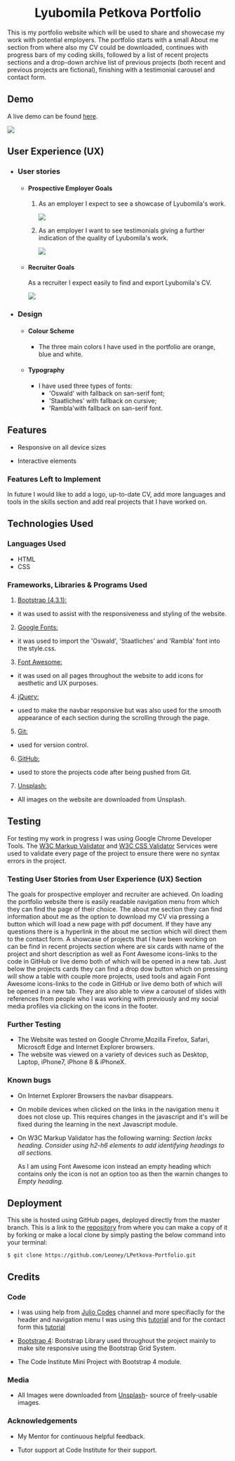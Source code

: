 <h1 align="center">Lyubomila Petkova Portfolio</h1>


This is my portfolio website which will be used to share and showecase my work with potential employers.
The portfolio starts with a small About me section from where also my CV could be downloaded, continues with progress bars of my coding skills, followed by a list of recent projects sections and a drop-down archive list of previous projects (both recent and previous projects are fictional), finishing with a testimonial carousel and contact form. 

## Demo 

A live demo can be found [here](https://leoney.github.io/LPetkova-Portfolio/).

<img src="assets/images/mockup.png">

## User Experience (UX)

-   ### User stories

    -   #### Prospective Employer Goals

        1. As an employer I expect to see a showcase of Lyubomila's work. 

            <img src="assets/images/projects_showcase.png">
        
        2. As an employer I want to see testimonials giving a further indication of the quality of Lyubomila's work. 

             <img src="assets/images/testimonials.png">


    -   #### Recruiter Goals

        As a recruiter I expect easily to find and export Lyubomila's CV.

        <img src="assets/images/download_cv.png">

-   ### Design

    -   #### Colour Scheme
        
        - The three main colors I have used in the portfolio are orange, blue and white.

    -   #### Typography

        - I have used three types of fonts: 
            - 'Oswald' with fallback on san-serif font;
            - 'Staatliches' with fallback on cursive;
            - 'Rambla'with fallback on san-serif font.

## Features

-   Responsive on all device sizes

-   Interactive elements

### Features Left to Implement

In future I would like to add a logo, up-to-date CV, add more languages and tools in the skills section and add real projects that I have worked on.

## Technologies Used

### Languages Used

-   HTML
-   CSS

### Frameworks, Libraries & Programs Used

1.  [Bootstrap (4.3.1):](https://getbootstrap.com/docs/4.3/getting-started/download/)
- it was used to assist with the responsiveness and styling of the website.

2. [Google Fonts:](https://fonts.google.com/) 
- it was used to import the 'Oswald', 'Staatliches' and 'Rambla' font into the style.css.

3. [Font Awesome:](https://fontawesome.com/)
- it was used on all pages throughout the website to add icons for aesthetic and UX purposes.

4. [jQuery:](https://jquery.com/) 
- used to make the navbar responsive but was also used for the smooth appearance of each section during the scrolling through the page.

5. [Git:](https://git-scm.com/)
- used for version control.

6. [GitHub:](https://github.com/) 
- used to store the projects code after being pushed from Git.

7. [Unsplash:](https://unsplash.com/) 
- All images on the website are downloaded from Unsplash.

## Testing

For testing my work in progress I was using Google Chrome Developer Tools. The [W3C Markup Validator](https://validator.w3.org/#validate_by_input) and [W3C CSS Validator](https://jigsaw.w3.org/css-validator/#validate_by_input) Services were used to validate every page of the project to ensure there were no syntax errors in the project.

### Testing User Stories from User Experience (UX) Section

The goals for prospective employer and recruiter are achieved. On loading the portfolio website there is easily readable navigation menu from which they can find the page of their choice. The about me section they can find information about me as the option to download my CV via pressing a button which will load a new page with pdf document. If they have any questions there is a hyperlink in the about me section which will direct them to the contact form. A showcase of projects that I have been working on can be find in recent projects section where are six cards with name of the project and short description as well as Font Awesome icons-links to the code in GitHub or live demo both of which will be opened in a new tab. Just below the projects cards they can find a drop dow button which on pressing will show a table with couple more projects, used tools and again Font Awesome icons-links to the code in GitHub or live demo both of which will be opened in a new tab. They are also able to view a carousel of slides with references from people who I was working with previously and my social media profiles via clicking on the icons in the footer. 

### Further Testing

-   The Website was tested on Google Chrome,Mozilla Firefox, Safari, Microsoft Edge and  Internet Explorer browsers.
-   The website was viewed on a variety of devices such as Desktop, Laptop, iPhone7, iPhone 8 & iPhoneX.

### Known bugs 

- On Internet Explorer Browsers the navbar disappears.

- On mobile devices when clicked on the links in the navigation menu it does not close up. This requires changes in the javascript and it's will be fixed during the learning in the next Javascript module. 

- On W3C Markup Validator has the following warning:
*Section lacks heading. Consider using h2-h6 elements to add identifying headings to all sections.*
*<section class="testimonials" id="testimonials">*
As I am using Font Awesome icon instead an empty heading which contains only the icon is not an option too as then the warnin changes to *Empty heading.*




## Deployment

This site is hosted using GitHub pages, deployed directly from the master branch. 
This is a link to the [repository](https://github.com/Leoney/LPetkova-Portfolio) from where you can make a copy of it by forking or make a local clone by simply pasting the below command into your terminal:

```
$ git clone https://github.com/Leoney/LPetkova-Portfolio.git
```

## Credits

### Code

- I was using help from [Julio Codes](https://www.youtube.com/c/JulioCodes/about) channel and more specifiaclly for the header and navigation menu I was using this [tutorial](https://www.youtube.com/watch?v=M9BODcrzp4o) and for the contact form this [tutorial](https://www.youtube.com/watch?v=T7PnWnTgusc)

- [Bootstrap 4](https://getbootstrap.com/docs/4.4/getting-started/introduction/): Bootstrap Library used throughout the project mainly to make site responsive using the Bootstrap Grid System.

- The Code Institute Mini Project with Bootstrap 4 module. 

### Media

-   All Images were downloaded from [Unsplash](https://unsplash.com/)- source of freely-usable images.

### Acknowledgements

-   My Mentor for continuous helpful feedback.

-   Tutor support at Code Institute for their support.
